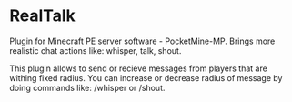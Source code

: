 # RealTalk
Plugin for Minecraft PE server software - PocketMine-MP. Brings more realistic chat actions like: whisper, talk, shout.

This plugin allows to send or recieve messages from players that are withing fixed radius.
You can increase or decrease radius of message by doing commands like: /whisper or /shout.


